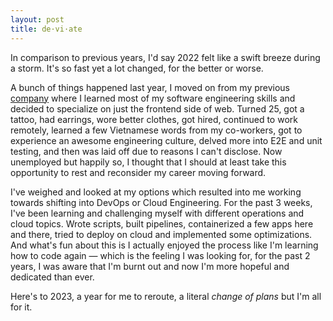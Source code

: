 ```yaml
---
layout: post
title: de·vi·ate
---
```


In comparison to previous years, I'd say 2022 felt like a swift breeze during a storm. It's so fast yet a lot changed, for the better or worse.

A bunch of things happened last year, I moved on from my previous [company](https://www.mashupgarage.com/) where I learned most of my software engineering skills and decided to specialize on just the frontend side of web. Turned 25, got a tattoo, had earrings, wore better clothes, got hired, continued to work remotely, learned a few Vietnamese words from my co-workers, got to experience an awesome engineering culture, delved more into E2E and unit testing, and then was laid off due to reasons I can't disclose. Now unemployed but happily so, I thought that I should at least take this opportunity to rest and reconsider my career moving forward.

I've weighed and looked at my options which resulted into me working towards shifting into DevOps or Cloud Engineering. For the past 3 weeks, I've been learning and challenging myself with different operations and cloud topics. Wrote scripts, built pipelines, containerized a few apps here and there, tried to deploy on cloud and implemented some optimizations. And what's fun about this is I actually enjoyed the process like I'm learning how to code again — which is the feeling I was looking for, for the past 2 years, I was aware that I'm burnt out and now I'm more hopeful and dedicated than ever.

Here's to 2023, a year for me to reroute, a literal _change of plans_ but I'm all for it.
